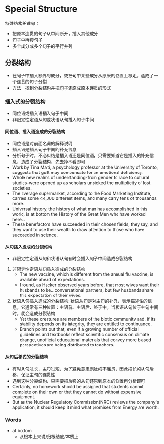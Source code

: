 # Special Structure

特殊结构长难句：

- 把原本连贯的句子从中间断开，插入其他成分
- 句子中再套句子
- 多个成分或多个句子的平行并列

## 分裂结构

- 在句子中插入额外的成分，或把句中某些成分从原来的位置上移走，造成了一个连贯的句子分裂
- 方法：找到分裂结构并把句子还原成原本连贯的形式

### 插入式的分裂结构

- 同位语或插入语插入句子中间
- 非限定性定语从句或状语从句插入句子中间

#### 同位语、插入语造成的分裂结构

- 同位语是对前面名词的解释说明
- 插入语是插入句子中间的补充信息
- 分析句子时，不必纠结是插入语还是同位语，只需要知道它是插入的补充信息，造成了分裂结构，先去掉不看即可
- Work by Tina Malti, a psychology professor at the University of Toronto, suggests that guilt may compensate for an
  emotional deficiency.
- Whole new realms of understanding-from gender to race to cultural studies-were opened up as scholars unpicked the
  multiplicity of lost societies.
- The average supermarket, according to the Food Marketing Institute, carries some 44,000 different items, and many
  carry tens of thousands more.
- Universal history, the history of what man has accomplished in this world, is at bottom the History of the Great Men
  who have worked here...
- These benefactors have succeeded in their chosen fields, they say, and they want to use their wealth to draw attention
  to those who have succeeded in science.

#### 从句插入造成的分裂结构

- 非限定性定语从句和状语从句有时会插入句子中间造成分裂结构

1. 非限定性定语从句插入造成的分裂结构
    - The new vaccine, which is different from the annual flu vaccine, is available ahead of expectations.
    - I found, as Hacker observed years before, that most wives want their husbands to be...conversational partners, but
      few husbands share this expectation of their wives.
2. 状语从句插入造成的分裂结构: 状语从句是对主句的补充，表示描述性的信息，它通常有三种位置：主语前、主语后、终于中。当状语从句位于主句中间时，就会造成分裂结构
    - Yet these creatures are members of the biotic community and, if its stability depends on its integrity, they are
      entitled to continuance.
    - Branch points out that, even if a growing number of official guidelines and textbooks reflect scientific consensus
      on climate change, unofficial educational materials that convey more biased perspectives are being distributed to
      teachers.

#### 从句后移式的分裂结构

- 有时从句过长，主句过短，为了避免意思表达的不连贯，因此把长的从句后移，保证主句的连贯性
- 遇到这种分裂结构，只需要把后移的从句还原到原本的位置再分析即可
- Certainly, no homework should be assigned that students cannot complete on their own or that they cannot do without
  expensive equipment.
- But as the Nuclear Regulatory Commission(NRC) reviews the company's application, it should keep it mind what promises
  from Energy are worth.

### Words

- at bottom
    - 从根本上来说/归根结底/本质上
